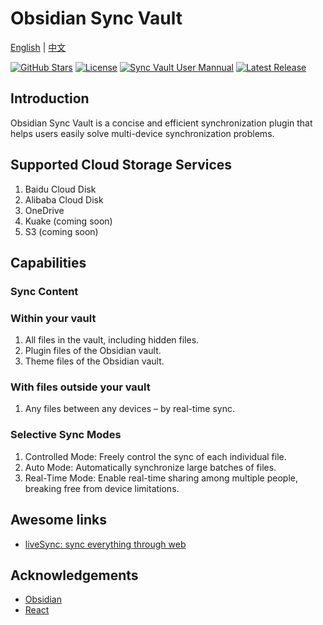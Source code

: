# Obsidian Sync Vault
[English]() | [中文](https://sync-vault.com)

[![GitHub Stars](https://img.shields.io/github/stars/abcamus/obsidian-sync-vault?style=social)](https://github.com/abcamus/obsidian-sync-vault)
[![License](https://img.shields.io/badge/license-AGPL3.0-green?style=flat-square)](LICENSE)
[![Sync Vault User Mannual](https://img.shields.io/badge/Obsidian-Plugin-purple?style=flat-square&logo=obsidian)](https://sync-vault.com/sync-vault)
[![Latest Release](https://img.shields.io/github/v/release/abcamus/obsidian-sync-vault-ce?include_prereleases&style=flat-square)](https://github.com/abcamus/obsidian-sync-vault/releases)

## Introduction
Obsidian Sync Vault is a concise and efficient synchronization plugin that helps users easily solve multi-device synchronization problems.

## Supported Cloud Storage Services
1. Baidu Cloud Disk
2. Alibaba Cloud Disk
3. OneDrive
4. Kuake (coming soon)
5. S3 (coming soon)

## Capabilities

### Sync Content

### Within your vault
1. All files in the vault, including hidden files.
2. Plugin files of the Obsidian vault.
3. Theme files of the Obsidian vault.

### With files outside your vault
1. Any files between any devices – by real-time sync.

### Selective Sync Modes
1. Controlled Mode: Freely control the sync of each individual file.
2. Auto Mode: Automatically synchronize large batches of files.
3. Real-Time Mode: Enable real-time sharing among multiple people, breaking free from device limitations.

## Awesome links
- [liveSync: sync everything through web](demo.sync-vault.com)

## Acknowledgements
- [Obsidian](https://obsidian.md/)
- [React](https://react.dev/)